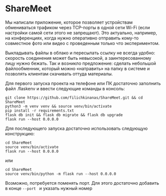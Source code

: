 # ShareMeet

Мы написали приложение, которое позволяет устройствам обмениваться трафиком через TCP-порты в одной сети Wi-Fi (если настройки самой сети этого не запрещают). Это актуально, например, на конференциях, когда нужно оперативно отправить кому-то совместное фото или видео с проведенным только что экспериментом.

Выкладывать файлы в облако и пересылать ссылку не всегда удобно: скорость соединения может быть невысокой, а заинтересованному лицу нужно бежать. Так и возникло предложение: сделать небольшой файлообменник, который можно «натравить» на папку в системе и позволять клиентам скачивать оттуда материалы.

Для первого запуска проекта на телефоне или ПК достаточно заполнить файл .flaskenv и ввести следующие команды в консоль:

```
git clone https://github.com/filichkinanas/ShareMeet.git && cd ShareMeet
python3 -m venv venv && source venv/bin/activate
pip install -r requirements.txt 
flask db init && flask db migrate && flask db upgrade
flask run --host 0.0.0.0
```

Для последующего запуска достаточно использовать следующую конструкцию:

```
cd ShareMeet
source venv/bin/activate
flask run --host 0.0.0.0
```

или

```
cd ShareMeet
source venv/bin/python -m flask run --host 0.0.0.0
```

Возможно, потребуется поменять порт. Для этого достаточно добавить в конце `--port ` и указать нужный номер